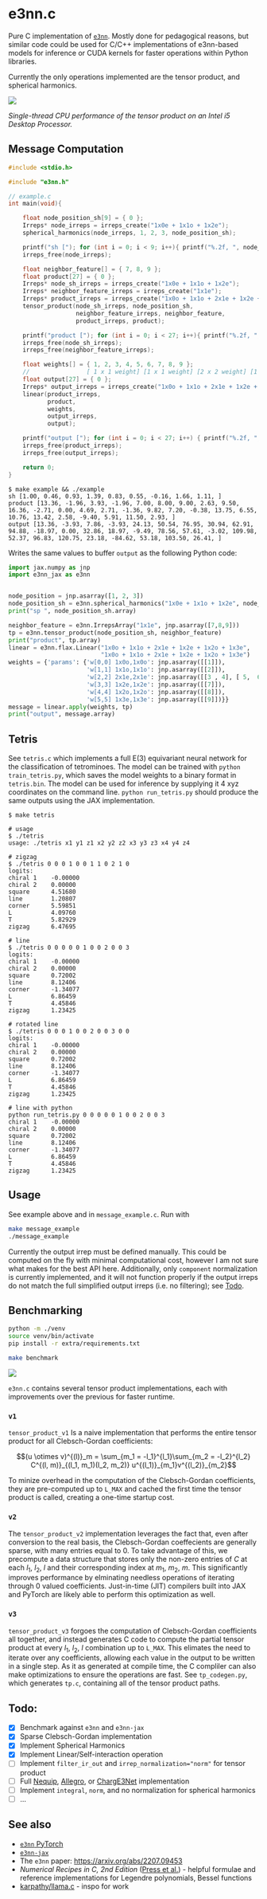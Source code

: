 # e3nn.c

Pure C implementation of [`e3nn`](https://e3nn.org/). Mostly done for pedagogical reasons, but similar code could be used for C/C++ implementations of e3nn-based models for inference or CUDA kernels for faster operations within Python libraries.

Currently the only operations implemented are the tensor product, and spherical harmonics. 

![](extra/benchmark.png)

*Single-thread CPU performance of the tensor product on an Intel i5 Desktop Processor.*

## Message Computation

```c
#include <stdio.h>

#include "e3nn.h"

// example.c
int main(void){

    float node_position_sh[9] = { 0 };
    Irreps* node_irreps = irreps_create("1x0e + 1x1o + 1x2e");
    spherical_harmonics(node_irreps, 1, 2, 3, node_position_sh);

    printf("sh ["); for (int i = 0; i < 9; i++){ printf("%.2f, ", node_position_sh[i]); } printf("]\n");
    irreps_free(node_irreps);

    float neighbor_feature[] = { 7, 8, 9 };
    float product[27] = { 0 };
    Irreps* node_sh_irreps = irreps_create("1x0e + 1x1o + 1x2e");
    Irreps* neighbor_feature_irreps = irreps_create("1x1e");
    Irreps* product_irreps = irreps_create("1x0o + 1x1o + 2x1e + 1x2e + 1x2o + 1x3e");
    tensor_product(node_sh_irreps, node_position_sh, 
                   neighbor_feature_irreps, neighbor_feature, 
                   product_irreps, product);

    printf("product ["); for (int i = 0; i < 27; i++){ printf("%.2f, ", product[i]); } printf("]\n");
    irreps_free(node_sh_irreps);
    irreps_free(neighbor_feature_irreps);

    float weights[] = { 1, 2, 3, 4, 5, 6, 7, 8, 9 };
    //                [ 1 x 1 weight] [1 x 1 weight] [2 x 2 weight] [1 x 1 weight] [1 x 1 weight] [ 1 x 1 weight]
    float output[27] = { 0 };
    Irreps* output_irreps = irreps_create("1x0o + 1x1o + 2x1e + 1x2e + 1x2o + 1x3e");
    linear(product_irreps,
           product,
           weights,
           output_irreps,
           output);

    printf("output ["); for (int i = 0; i < 27; i++) { printf("%.2f, ", output[i]); } printf("]\n");
    irreps_free(product_irreps);
    irreps_free(output_irreps);

    return 0;
}
```

```shell
$ make example && ./example
sh [1.00, 0.46, 0.93, 1.39, 0.83, 0.55, -0.16, 1.66, 1.11, ]
product [13.36, -1.96, 3.93, -1.96, 7.00, 8.00, 9.00, 2.63, 9.50, 16.36, -2.71, 0.00, 4.69, 2.71, -1.36, 9.82, 7.20, -0.38, 13.75, 6.55, 10.76, 13.42, 2.58, -9.40, 5.91, 11.50, 2.93, ]
output [13.36, -3.93, 7.86, -3.93, 24.13, 50.54, 76.95, 30.94, 62.91, 94.88, -18.97, 0.00, 32.86, 18.97, -9.49, 78.56, 57.61, -3.02, 109.98, 52.37, 96.83, 120.75, 23.18, -84.62, 53.18, 103.50, 26.41, ]
```

Writes the same values to buffer `output` as the following Python code:

```python
import jax.numpy as jnp
import e3nn_jax as e3nn


node_position = jnp.asarray([1, 2, 3])
node_position_sh = e3nn.spherical_harmonics("1x0e + 1x1o + 1x2e", node_position, normalize=True, normalization="component")
print("sp ", node_position_sh.array)

neighbor_feature = e3nn.IrrepsArray("1x1e", jnp.asarray([7,8,9]))
tp = e3nn.tensor_product(node_position_sh, neighbor_feature)
print("product", tp.array)
linear = e3nn.flax.Linear("1x0o + 1x1o + 2x1e + 1x2e + 1x2o + 1x3e",
                          "1x0o + 1x1o + 2x1e + 1x2e + 1x2o + 1x3e")
weights = {'params': {'w[0,0] 1x0o,1x0o': jnp.asarray([[1]]),
                      'w[1,1] 1x1o,1x1o': jnp.asarray([[2]]),
                      'w[2,2] 2x1e,2x1e': jnp.asarray([[3 , 4], [ 5,  6]]),
                      'w[3,3] 1x2e,1x2e': jnp.asarray([[7]]),
                      'w[4,4] 1x2o,1x2o': jnp.asarray([[8]]),
                      'w[5,5] 1x3e,1x3e': jnp.asarray([[9]])}}
message = linear.apply(weights, tp)
print("output", message.array)
```

## Tetris

See `tetris.c` which implements a full E(3) equivariant neural network for the
classification of tetrominoes. The model can be trained with `python
train_tetris.py`, which saves the model weights to a binary format in
`tetris.bin`. The model can be used for inference by supplying it 4 xyz
coordinates on the command line. `python run_tetris.py` should produce the same
outputs using the JAX implementation.

```shell
$ make tetris

# usage
$ ./tetris
usage: ./tetris x1 y1 z1 x2 y2 z2 x3 y3 z3 x4 y4 z4

# zigzag
$ ./tetris 0 0 0 1 0 0 1 1 0 2 1 0
logits:
chiral 1    -0.00000
chiral 2    0.00000
square      4.51680
line        1.20807
corner      5.59851
L           4.09760
T           5.82929
zigzag      6.47695

# line 
$ ./tetris 0 0 0 0 0 1 0 0 2 0 0 3
logits:
chiral 1    -0.00000
chiral 2    0.00000
square      0.72002
line        8.12406
corner      -1.34077
L           6.86459
T           4.45846
zigzag      1.23425

# rotated line
$ ./tetris 0 0 0 1 0 0 2 0 0 3 0 0  
logits:
chiral 1    -0.00000
chiral 2    0.00000
square      0.72002
line        8.12406
corner      -1.34077
L           6.86459
T           4.45846
zigzag      1.23425

# line with python 
python run_tetris.py 0 0 0 0 0 1 0 0 2 0 0 3
chiral 1    -0.00000
chiral 2    0.00000
square      0.72002
line        8.12406
corner      -1.34077
L           6.86459
T           4.45846
zigzag      1.23425
```

## Usage

See example above and in `message_example.c`. Run with

```bash
make message_example
./message_example
```

Currently the output irrep must be defined manually. This could be computed on the fly with minimal computational cost, however I am not sure what makes for the best API here. Additionally, only `component` normalization is currently implemented, and it will not function properly if the output irreps do not match the full simplified output irreps (i.e. no filtering); see [Todo](#todo).

## Benchmarking

```bash
python -m ./venv
source venv/bin/activate
pip install -r extra/requirements.txt

make benchmark
```

![](extra/benchmark_versions.png)

`e3nn.c` contains several tensor product implementations, each with improvements over the previous for faster runtime.

### `v1`

`tensor_product_v1` Is a naive implementation that performs the entire tensor product for all Clebsch-Gordan coefficients:

```math
(u \otimes v)^{(l)}_m = \sum_{m_1 = -l_1}^{l_1}\sum_{m_2 = -l_2}^{l_2} C^{(l, m)}_{(l_1, m_1)(l_2, m_2)} u^{(l_1)}_{m_1}v^{(l_2)}_{m_2}
```

To minize overhead in the computation of the Clebsch-Gordan coefficients, they are pre-computed up to `L_MAX` and cached the first time the tensor product is called, creating a one-time startup cost.

### `v2`

The `tensor_product_v2` implementation leverages the fact that, even after conversion to the real basis, the Clebsch-Gordan coeffecients are generally sparse, with many entries equal to 0. To take advantage of this, we precompute a data structure that stores only the non-zero entries of $C$ at each $l_1$, $l_2$, $l$ and their corresponding index at $m_1$, $m_2$, $m$. This significantly improves performance by elminating needless operations of iterating through 0 valued coefficients. Just-in-time (JIT) compilers built into JAX and PyTorch are likely able to perform this optimization as well.

### `v3`

`tensor_product_v3` forgoes the computation of Clebsch-Gordan coefficients all together, and instead generates C code to compute the partial tensor product at every $l_1$, $l_2$, $l$ combination up to `L_MAX`. This elimates the need to iterate over any coefficients, allowing each value in the output to be written in a single step. As it as generated at compile time, the C compliler can also make optimizations to ensure the operations are fast. See `tp_codegen.py`, which generates `tp.c`, containing all of the tensor product paths.

## Todo:

 - [X] Benchmark against `e3nn` and `e3nn-jax`
 - [X] Sparse Clebsch-Gordan implementation
 - [X] Implement Spherical Harmonics
 - [X] Implement Linear/Self-interaction operation
 - [ ] Implement `filter_ir_out` and `irrep_normalization="norm"` for tensor product
 - [ ] Full [Nequip](https://arxiv.org/abs/2101.03164), [Allegro](https://arxiv.org/abs/2204.05249), or [ChargE3Net](https://arxiv.org/abs/2312.05388) implementation
 - [ ] Implement `integral`, `norm`, and no normalization for spherical harmonics
 - [ ] ...

## See also

 * [`e3nn` PyTorch](https://github.com/e3nn/e3nn)
 * [`e3nn-jax`](https://github.com/e3nn/e3nn-jax)
 * The `e3nn` paper: https://arxiv.org/abs/2207.09453
 * *Numerical Recipes in C, 2nd Edition* ([Press et al.](http://s3.amazonaws.com/nrbook.com/book_C210.html)) - helpful formulae and reference implementations for Legendre polynomials, Bessel functions
 * [karpathy/llama.c](https://github.com/karpathy/llama2.c) - inspo for work

